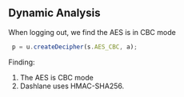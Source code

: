 ## Dynamic Analysis

When logging out, we find the AES is in CBC mode

```javascript
 p = u.createDecipher(s.AES_CBC, a);
```

Finding:

1. The AES is CBC mode
1. Dashlane uses HMAC-SHA256.
